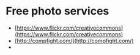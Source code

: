 # Free photo services

- [https://www.flickr.com/creativecommons](https://www.flickr.com/creativecommons)
- [http://compfight.com/](http://compfight.com/)
- 
